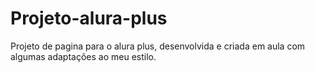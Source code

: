 # Projeto-alura-plus
Projeto de pagina para o alura plus, desenvolvida e criada em aula com algumas adaptações ao meu estilo.
